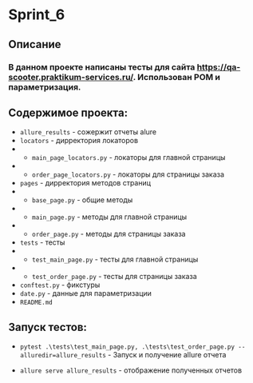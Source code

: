 # Sprint_6

## Описание 
### В данном проекте написаны тесты для сайта https://qa-scooter.praktikum-services.ru/. Использован POM и параметризация.

## Содержимое проекта:

 * `allure_results` - сожержит отчеты alure
 *  `locators` - дирректория локаторов
 * * `main_page_locators.py` - локаторы для главной страницы 
 * * `order_page_locators.py` - локаторы для страницы заказа
 * `pages` - дирректория методов страниц
 * * `base_page.py` - общие методы
 * * `main_page.py` - методы для главной страницы
 * * `order_page.py` - методы для страницы заказа 
 * `tests` - тесты
 * * `test_main_page.py` - тесты для главной страницы
 * * `test_order_page.py` - тесты для страницы заказа
 * `conftest.py` -  фикстуры
 * `date.py` - данные для параметризации
 * `README.md`

## Запуск тестов:

* `pytest .\tests\test_main_page.py, .\tests\test_order_page.py --alluredir=allure_results` - Запуск и получение allure отчета

* `allure serve allure_results` - отображение полученных отчетов
